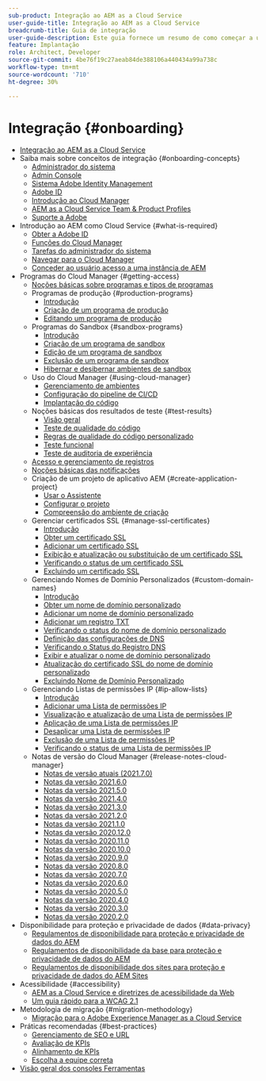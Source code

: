 ```yaml
---
sub-product: Integração ao AEM as a Cloud Service
user-guide-title: Integração ao AEM as a Cloud Service
breadcrumb-title: Guia de integração
user-guide-description: Este guia fornece um resumo de como começar a usar o Experience Manager as a Cloud Service, incluindo como obter acesso e informações importantes sobre proteção de dados.
feature: Implantação
role: Architect, Developer
source-git-commit: 4be76f19c27aeab84de388106a440434a99a738c
workflow-type: tm+mt
source-wordcount: '710'
ht-degree: 30%

---
```



# Integração {#onboarding}

+ [Integração ao AEM as a Cloud Service](/help/onboarding/home.md)
+ Saiba mais sobre conceitos de integração {#onboarding-concepts}
   + [Administrador do sistema](/help/onboarding/learn-concepts/system-administrator.md)
   + [Admin Console](/help/onboarding/learn-concepts/admin-console.md)
   + [Sistema Adobe Identity Management](/help/onboarding/learn-concepts/ims.md)
   + [Adobe ID](/help/onboarding/learn-concepts/adobe-id.md)
   + [Introdução ao Cloud Manager](/help/onboarding/learn-concepts/cloud-manager-introduction.md)
   + [AEM as a Cloud Service Team &amp; Product Profiles](/help/onboarding/learn-concepts/aem-cs-team-product-profiles.md)
   + [Suporte a Adobe](/help/onboarding/learn-concepts/onboarding-help-resources.md)
+ Introdução ao AEM como Cloud Service {#what-is-required}
   + [Obter a Adobe ID](what-is-required/get-your-adobe-id.md)
   + [Funções do Cloud Manager](what-is-required/user-roles-permissions.md)
   + [Tarefas do administrador do sistema](what-is-required/add-users-assign-cm-roles.md)
   + [Navegar para o Cloud Manager](what-is-required/navigate-to-cloud-manager.md)
   + [Conceder ao usuário acesso a uma instância de AEM](/help/onboarding/what-is-required/accessing-aem-instance.md)
+ Programas do Cloud Manager {#getting-access}
   + [Noções básicas sobre programas e tipos de programas](getting-access-to-aem-in-cloud/understand-program-types.md)
   + Programas de produção {#production-programs}
      + [Introdução](/help/onboarding/getting-access-to-aem-in-cloud/introduction-production-programs.md)
      + [Criação de um programa de produção](getting-access-to-aem-in-cloud/creating-production-program.md)
      + [Editando um programa de produção](/help/onboarding/getting-access-to-aem-in-cloud/editing-production-program.md)
   + Programas do Sandbox {#sandbox-programs}
      + [Introdução](getting-access-to-aem-in-cloud/introduction-sandbox-programs.md)
      + [Criação de um programa de sandbox](getting-access-to-aem-in-cloud/creating-sandbox-program.md)
      + [Edição de um programa de sandbox](/help/onboarding/getting-access-to-aem-in-cloud/editing-sandbox-program.md)
      + [Exclusão de um programa de sandbox](getting-access-to-aem-in-cloud/deleting-sandbox-program.md)
      + [Hibernar e desibernar ambientes de sandbox](/help/onboarding/getting-access-to-aem-in-cloud/hibernating-de-hibernating-sandbox-environments.md)
   + Uso do Cloud Manager {#using-cloud-manager}
      + [Gerenciamento de ambientes](https://experienceleague.adobe.com/docs/experience-manager-cloud-service/implementing/using-cloud-manager/manage-environments.html)
      + [Configuração do pipeline de CI/CD](https://experienceleague.adobe.com/docs/experience-manager-cloud-service/implementing/using-cloud-manager/configure-pipeline.html)
      + [Implantação do código](https://experienceleague.adobe.com/docs/experience-manager-cloud-service/implementing/using-cloud-manager/deploy-code.html)
   + Noções básicas dos resultados de teste {#test-results}
      + [Visão geral](https://experienceleague.adobe.com/docs/experience-manager-cloud-service/implementing/using-cloud-manager/test-results/overview-test-results.html)
      + [Teste de qualidade do código](https://experienceleague.adobe.com/docs/experience-manager-cloud-service/implementing/using-cloud-manager/test-results/code-quality-testing.html)
      + [Regras de qualidade do código personalizado](https://experienceleague.adobe.com/docs/experience-manager-cloud-service/implementing/using-cloud-manager/test-results/custom-code-quality-rules.html)
      + [Teste funcional](https://experienceleague.adobe.com/docs/experience-manager-cloud-service/implementing/using-cloud-manager/test-results/functional-testing.html)
      + [Teste de auditoria de experiência](https://experienceleague.adobe.com/docs/experience-manager-cloud-service/implementing/using-cloud-manager/test-results/experience-audit-testing.html)
   + [Acesso e gerenciamento de registros](https://experienceleague.adobe.com/docs/experience-manager-cloud-service/implementing/using-cloud-manager/manage-logs.html)
   + [Noções básicas das notificações](https://experienceleague.adobe.com/docs/experience-manager-cloud-service/implementing/using-cloud-manager/notifications.html)
   + Criação de um projeto de aplicativo AEM {#create-application-project}
      + [Usar o Assistente](getting-access-to-aem-in-cloud/using-the-wizard.md)
      + [Configurar o projeto](getting-access-to-aem-in-cloud/setting-up-project.md)
      + [Compreensão do ambiente de criação](getting-access-to-aem-in-cloud/build-environment-details.md)
   + Gerenciar certificados SSL {#manage-ssl-certificates}
      + [Introdução](https://experienceleague.adobe.com/docs/experience-manager-cloud-service/implementing/using-cloud-manager/manage-ssl-certificates/introduction.html)
      + [Obter um certificado SSL](https://experienceleague.adobe.com/docs/experience-manager-cloud-service/implementing/using-cloud-manager/manage-ssl-certificates/get-ssl-certificate.html)
      + [Adicionar um certificado SSL](https://experienceleague.adobe.com/docs/experience-manager-cloud-service/implementing/using-cloud-manager/manage-ssl-certificates/add-ssl-certificate.html)
      + [Exibição e atualização ou substituição de um certificado SSL](https://experienceleague.adobe.com/docs/experience-manager-cloud-service/implementing/using-cloud-manager/manage-ssl-certificates/view-update-replace-ssl-certificate.html)
      + [Verificando o status de um certificado SSL](https://experienceleague.adobe.com/docs/experience-manager-cloud-service/implementing/using-cloud-manager/manage-ssl-certificates/check-status-ssl-certificate.html)
      + [Excluindo um certificado SSL](https://experienceleague.adobe.com/docs/experience-manager-cloud-service/implementing/using-cloud-manager/manage-ssl-certificates/delete-ssl-certificate.html)
   + Gerenciando Nomes de Domínio Personalizados {#custom-domain-names}
      + [Introdução](https://experienceleague.adobe.com/docs/experience-manager-cloud-service/implementing/using-cloud-manager/custom-domain-names/introduction.html)
      + [Obter um nome de domínio personalizado](https://experienceleague.adobe.com/docs/experience-manager-cloud-service/implementing/using-cloud-manager/custom-domain-names/get-custom-domain-name.html)
      + [Adicionar um nome de domínio personalizado](https://experienceleague.adobe.com/docs/experience-manager-cloud-service/implementing/using-cloud-manager/custom-domain-names/add-custom-domain-name.html)
      + [Adicionar um registro TXT](https://experienceleague.adobe.com/docs/experience-manager-cloud-service/implementing/using-cloud-manager/custom-domain-names/add-text-record.html)
      + [Verificando o status do nome de domínio personalizado](https://experienceleague.adobe.com/docs/experience-manager-cloud-service/implementing/using-cloud-manager/custom-domain-names/check-domain-name-status.html)
      + [Definição das configurações de DNS](https://experienceleague.adobe.com/docs/experience-manager-cloud-service/implementing/using-cloud-manager/custom-domain-names/configure-dns-settings.html)
      + [Verificando o Status do Registro DNS](https://experienceleague.adobe.com/docs/experience-manager-cloud-service/implementing/using-cloud-manager/custom-domain-names/check-dns-record-status.html)
      + [Exibir e atualizar o nome de domínio personalizado](https://experienceleague.adobe.com/docs/experience-manager-cloud-service/implementing/using-cloud-manager/custom-domain-names/view-update-replace-custom-domain-name.html)
      + [Atualização do certificado SSL do nome de domínio personalizado](https://experienceleague.adobe.com/docs/experience-manager-cloud-service/implementing/using-cloud-manager/custom-domain-names/update-cdn-ssl-certificate.html)
      + [Excluindo Nome de Domínio Personalizado](https://experienceleague.adobe.com/docs/experience-manager-cloud-service/implementing/using-cloud-manager/custom-domain-names/delete-custom-domain-name.html)
   + Gerenciando Listas de permissões IP {#ip-allow-lists}
      + [Introdução](https://experienceleague.adobe.com/docs/experience-manager-cloud-service/implementing/using-cloud-manager/ip-allow-lists/introduction.html)
      + [Adicionar uma Lista de permissões IP](https://experienceleague.adobe.com/docs/experience-manager-cloud-service/implementing/using-cloud-manager/ip-allow-lists/add-ip-allow-lists.html)
      + [Visualização e atualização de uma Lista de permissões IP](https://experienceleague.adobe.com/docs/experience-manager-cloud-service/implementing/using-cloud-manager/ip-allow-lists/view-update-ip-allow-list.html)
      + [Aplicação de uma Lista de permissões IP](https://experienceleague.adobe.com/docs/experience-manager-cloud-service/implementing/using-cloud-manager/ip-allow-lists/apply-allow-list.html)
      + [Desaplicar uma Lista de permissões IP](https://experienceleague.adobe.com/docs/experience-manager-cloud-service/implementing/using-cloud-manager/ip-allow-lists/unapply-ip-allow-list.html)
      + [Exclusão de uma Lista de permissões IP](https://experienceleague.adobe.com/docs/experience-manager-cloud-service/implementing/using-cloud-manager/ip-allow-lists/delete-ip-allow-list.html)
      + [Verificando o status de uma Lista de permissões IP](https://experienceleague.adobe.com/docs/experience-manager-cloud-service/implementing/using-cloud-manager/ip-allow-lists/check-ip-allow-list-status.html)
   + Notas de versão do Cloud Manager {#release-notes-cloud-manager}
      + [Notas de versão atuais (2021.7.0)](/help/onboarding/release-notes-cloud-manager/release-notes-cm-current.md)
      + [Notas da versão 2021.6.0](/help/onboarding/release-notes-cloud-manager/release-notes-cm-2021-6-0.md)
      + [Notas da versão 2021.5.0](/help/onboarding/release-notes-cloud-manager/release-notes-cm-2021-5-0.md)
      + [Notas da versão 2021.4.0](/help/onboarding/release-notes-cloud-manager/release-notes-cm-2021-4-0.md)
      + [Notas da versão 2021.3.0](/help/onboarding/release-notes-cloud-manager/release-notes-cm-2021-3-0.md)
      + [Notas da versão 2021.2.0](/help/onboarding/release-notes-cloud-manager/release-notes-cm-2021-2-0.md)
      + [Notas da versão 2021.1.0](/help/onboarding/release-notes-cloud-manager/release-notes-cm-2021-1-0.md)
      + [Notas da versão 2020.12.0](/help/onboarding/release-notes-cloud-manager/release-notes-cm-2020-12-0.md)
      + [Notas da versão 2020.11.0](/help/onboarding/release-notes-cloud-manager/release-notes-cm-2020-11-0.md)
      + [Notas da versão 2020.10.0](/help/onboarding/release-notes-cloud-manager/release-notes-cm-2020-10-0.md)
      + [Notas da versão 2020.9.0](/help/onboarding/release-notes-cloud-manager/release-notes-cm-2020-9-0.md)
      + [Notas da versão 2020.8.0](/help/onboarding/release-notes-cloud-manager/release-notes-cm-2020-8-0.md)
      + [Notas da versão 2020.7.0](/help/onboarding/release-notes-cloud-manager/release-notes-cm-2020-7-0.md)
      + [Notas da versão 2020.6.0](/help/onboarding/release-notes-cloud-manager/release-notes-cm-2020-6-0.md)
      + [Notas da versão 2020.5.0](/help/onboarding/release-notes-cloud-manager/release-notes-cm-2020-5-0.md)
      + [Notas da versão 2020.4.0](/help/onboarding/release-notes-cloud-manager/release-notes-cm-2020-4-0.md)
      + [Notas da versão 2020.3.0](/help/onboarding/release-notes-cloud-manager/release-notes-cm-2020-3-0.md)
      + [Notas da versão 2020.2.0](/help/onboarding/release-notes-cloud-manager/release-notes-cm-2020-2-0.md)
+ Disponibilidade para proteção e privacidade de dados {#data-privacy}
   + [Regulamentos de disponibilidade para proteção e privacidade de dados do AEM](data-privacy-and-protection-readiness/aem-readiness.md)
   + [Regulamentos de disponibilidade da base para proteção e privacidade de dados do AEM](data-privacy-and-protection-readiness/foundation-readiness.md)
   + [Regulamentos de disponibilidade dos sites para proteção e privacidade de dados do AEM Sites](data-privacy-and-protection-readiness/sites-readiness.md)
+ Acessibilidade {#accessibility}
   + [AEM as a Cloud Service e diretrizes de acessibilidade da Web](accessibility/web-accessibility.md)
   + [Um guia rápido para a WCAG 2.1](accessibility/quick-guide-wcag.md)
+ Metodologia de migração {#migration-methodology}
   + [Migração para o Adobe Experience Manager as a Cloud Service](migration-methodology/getting-started.md)
+ Práticas recomendadas     {#best-practices}
   + [Gerenciamento de SEO e URL](best-practices/seo-and-url-management.md)
   + [Avaliação de KPIs](best-practices/assessing-kpis.md)
   + [Alinhamento de KPIs](best-practices/aligning-kpis.md)
   + [Escolha a equipe correta](best-practices/choose-right-team.md)
+ [Visão geral dos consoles Ferramentas](tools-consoles.md)
